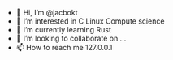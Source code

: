 - 👋 Hi, I’m @jacbokt
- 👀 I’m interested in C Linux Compute science
- 🌱 I’m currently learning Rust
- 💞️ I’m looking to collaborate on ...
- 📫 How to reach me 127.0.0.1

<!---
jacbokt/jacbokt is a ✨ special ✨ repository because its `README.md` (this file) appears on your GitHub profile.
You can click the Preview link to take a look at your changes.
--->
